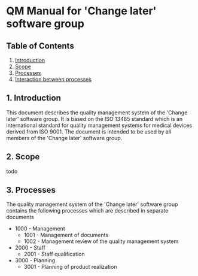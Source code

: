 # QM Manual for 'Change later' software group

## Table of Contents
1. [Introduction](#introduction)
2. [Scope](#scope)
3. [Processes](#processes)
4. [Interaction between processes](#interaction-between-processes)


## 1. Introduction <a name="introduction"></a>
This document describes the quality management system of the 'Change later' software group. It is based on the ISO 13485 standard which is an international standard for quality management systems for medical devices derived from ISO 9001. The document is intended to be used by all members of the 'Change later' software group.

## 2. Scope <a name="scope"></a>
todo

## 3. Processes <a name="processes"></a>
The quality management system of the 'Change later' software group contains the following processes which are described in separate documents 
* 1000 - Management
    * 1001 - Management of documents
    * 1002 - Management review of the quality management system
* 2000 - Staff
    * 2001 - Staff qualification
* 3000 - Planning
    * 3001 - Planning of product realization

